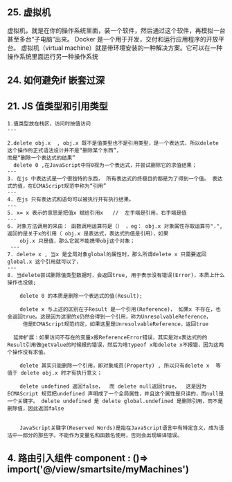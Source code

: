 






## 25. 虚拟机 

虚拟机，就是在你的操作系统里面，装一个软件，然后通过这个软件，再模拟一台甚至多台“子电脑”出来。
Docker 是一个用于开发，交付和运行应用程序的开放平台。
虚拟机（virtual machine）就是带环境安装的一种解决方案。它可以在一种操作系统里面运行另一种操作系统


## 24. 如何避免if 嵌套过深

  




## 21. JS 值类型和引用类型
    1.值类型放在栈区，访问时按值访问
    ---

    2.delete obj.x  , obj.x 既不是值类型也不是引用类型，是一个表达式，所以delete 这个操作的正式语法设计并不是“删除某个东西”，
    而是“删除一个表达式的结果” 
      delete 0 ,在JavaScript中将0视为一个表达式，并尝试删除它的求值结果；
    ---
    3. 在js 中表达式是一个很独特的东西， 所有表达式的终极目的都是为了得到一个值。 表达式的值，在ECMAScript规范中称为“引用”
    ---
    4. 在js 只有表达式和语句可以被执行并有执行结果。
    ---
    5. x= x 表示的意思是把值x 赋给引用x   //  左手端是引用，右手端是值
    ---
    6. 对象方法调用的来由： 函数调用运算符是（） ，eg： obj.x 对象属性存取运算符".",返回的是关于x的引用（ obj.x 是表达式，表达式的值是引用），如果
        obj.x 只是值，那么它就不能携带obj这个对象；
     --- 
    7. delete x , 当x 是全局对象global的属性时，那么所谓delete x 只需要返回global.x 这个引用就可以了，
    ---
    8. 当delete尝试删除值类型数据时，会返回true, 用于表示没有错误(Error)，本质上什么操作也没做;

        delete 0 的本质是删除一个表达式的值(Result);

        delete x 与上述的区别在于Result 是一个引用(Reference)， 如果x 不存在，也会返回true。这是因为这里的x仍然会得到一个引用，称为UnresolvableReference，
         但是ECMAScript规范约定，如果这里是UnresolvableReference，返回true
        
      延伸扩展：如果访问不存在的变量x报ReferenceError错误，其实是对x表达式的的Result引用做getValue的时候报的错误，然后为啥typeof x和delete x不报错，因为这两个操作没有求值。

        delete 其实只能删除一个引用，即对象成员(Property) , 所以只有delete x  等值于 delete obj.x 时才有执行意义；

        delete undefined 返回false，  而 delete null返回true，  这是因为ECMAScript 规范把undefined 声明成了一个全局属性，并且这个属性是只读的，而null是一个关键字。 delete undefined 是 delete global.undefined 是删除引用，而不是删除值，因此返回false 


        JavaScript关键字(Reserved Words)是指在JavaScript语言中有特定含义，成为语法中一部分的那些字。不能作为变量名和函数名使用，否则会出现编译错误。

        

     





## 4.  路由引入组件  component : ()=> import('@/view/smartsite/myMachines')

         









